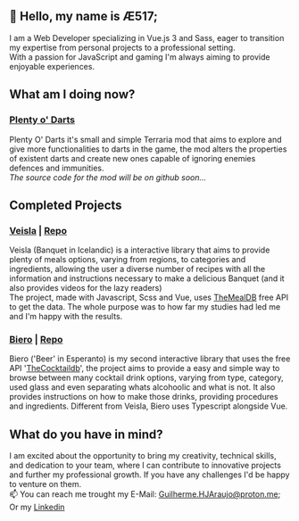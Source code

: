 ## 👋 Hello, my name is Æ517;  
I am a Web Developer specializing in Vue.js 3 and Sass, eager to transition my expertise from personal projects to a professional setting.  
With a  passion for JavaScript and gaming I'm always aiming to provide enjoyable experiences. 
## What am I doing now?
### [Plenty o' Darts](https://github.com/AE517/plentyofdarts)  
Plenty O' Darts it's small and simple Terraria mod that aims to explore and give more functionalities to darts in the game, the mod alters the properties of existent darts and create new ones capable of ignoring enemies defences and immunities.  
_The source code for the mod will be on github soon..._  

## Completed Projects
### [Veisla](https://veisla.vercel.app)  | [Repo](https://github.com/AE517/veisla)  
Veisla (Banquet in Icelandic) is a interactive library that aims to provide plenty of meals options, varying from regions, to categories and ingredients, allowing the user a diverse number of recipes with all the information and instructions necessary to make a delicious Banquet (and it also provides videos for the lazy readers)   
The project, made with Javascript, Scss and Vue, uses [TheMealDB](themealdb.com) free API to get the data.
The whole purpose was to how far my studies had led me and I'm happy with the results.  

### [Biero](https://biero.vercel.app) | [Repo](https://github.com/AE517/biero)  
Biero ('Beer' in Esperanto) is my second interactive library that uses the free API '[TheCocktaildb](Thecocktaildb.com)', the project aims to provide a easy and simple way to browse between many cocktail drink options, varying from type, category, used glass and even separating whats alcohoolic and what is not. It also provides instructions on how to make those drinks, providing procedures and ingredients.
Different from Veisla, Biero uses Typescript alongside Vue.

## What do you have in mind?
I am excited about the opportunity to bring my creativity, technical skills, and dedication to your team, where I can contribute to innovative projects and further my professional growth.
If you have any challenges I'd be happy to venture on them.  
📫 You can reach me trought my E-Mail: Guilherme.HJAraujo@proton.me;  
Or my [Linkedin](https://linkedin.com/in/guilherme-hj-araujo)

<!---
Guilherme-HJA/Guilherme-HJA is a ✨ special ✨ repository because its `README.md` (this file) appears on your GitHub profile.
You can click the Preview link to take a look at your changes.
--->
